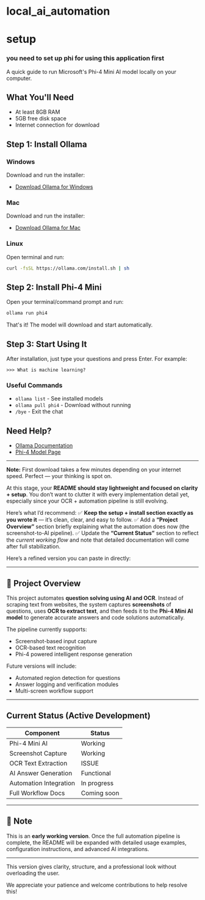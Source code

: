 # local_ai_automation
# setup
### you need to set up phi for using this application first 


A quick guide to run Microsoft's Phi-4 Mini AI model locally on your computer.

## What You'll Need
- At least 8GB RAM
- 5GB free disk space
- Internet connection for download

## Step 1: Install Ollama

### Windows
Download and run the installer:
- [Download Ollama for Windows](https://ollama.com/download/windows)

### Mac
Download and run the installer:
- [Download Ollama for Mac](https://ollama.com/download/mac)

### Linux
Open terminal and run:
```bash
curl -fsSL https://ollama.com/install.sh | sh
```

## Step 2: Install Phi-4 Mini

Open your terminal/command prompt and run:
```bash
ollama run phi4
```

That's it! The model will download and start automatically.

## Step 3: Start Using It

After installation, just type your questions and press Enter. For example:
```
>>> What is machine learning?
```

### Useful Commands
- `ollama list` - See installed models
- `ollama pull phi4` - Download without running
- `/bye` - Exit the chat

## Need Help?
- [Ollama Documentation](https://github.com/ollama/ollama)
- [Phi-4 Model Page](https://ollama.com/library/phi4)

---
**Note:** First download takes a few minutes depending on your internet speed.
Perfect — your thinking is spot on.

At this stage, your **README should stay lightweight and focused on clarity + setup**. You don’t want to clutter it with every implementation detail yet, especially since your OCR + automation pipeline is still evolving.

Here’s what I’d recommend:
✅ **Keep the setup + install section exactly as you wrote it** — it’s clean, clear, and easy to follow.
✅ Add a **“Project Overview”** section briefly explaining what the automation does now (the screenshot-to-AI pipeline).
✅ Update the **“Current Status”** section to reflect the *current working flow* and note that detailed documentation will come after full stabilization.

Here’s a refined version you can paste in directly:

---


## 🧰 Project Overview

This project automates **question solving using AI and OCR**.
Instead of scraping text from websites, the system captures **screenshots** of questions, uses **OCR to extract text**, and then feeds it to the **Phi-4 Mini AI model** to generate accurate answers and code solutions automatically.

The pipeline currently supports:

* Screenshot-based input capture
* OCR-based text recognition
* Phi-4 powered intelligent response generation

Future versions will include:

* Automated region detection for questions
* Answer logging and verification modules
* Multi-screen workflow support

---

##  Current Status (Active Development)

| Component              | Status         |
| ---------------------- | -------------- |
| Phi-4 Mini AI          | Working      |
| Screenshot Capture     | Working      |
| OCR Text Extraction    | ISSUE       |
| AI Answer Generation   | Functional   |
| Automation Integration | In progress |
| Full Workflow Docs     | Coming soon |

---

## 📘 Note

This is an **early working version**.
Once the full automation pipeline is complete, the README will be expanded with detailed usage examples, configuration instructions, and advanced AI integrations.

---

This version gives clarity, structure, and a professional look without overloading the user.

We appreciate your patience and welcome contributions to help resolve this!
